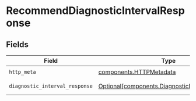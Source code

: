 # RecommendDiagnosticIntervalResponse


## Fields

| Field                                                                                                    | Type                                                                                                     | Required                                                                                                 | Description                                                                                              |
| -------------------------------------------------------------------------------------------------------- | -------------------------------------------------------------------------------------------------------- | -------------------------------------------------------------------------------------------------------- | -------------------------------------------------------------------------------------------------------- |
| `http_meta`                                                                                              | [components.HTTPMetadata](../../models/components/httpmetadata.md)                                       | :heavy_check_mark:                                                                                       | N/A                                                                                                      |
| `diagnostic_interval_response`                                                                           | [Optional[components.DiagnosticIntervalResponse]](../../models/components/diagnosticintervalresponse.md) | :heavy_minus_sign:                                                                                       | RecommendDiagnosticInterval 200 response                                                                 |
